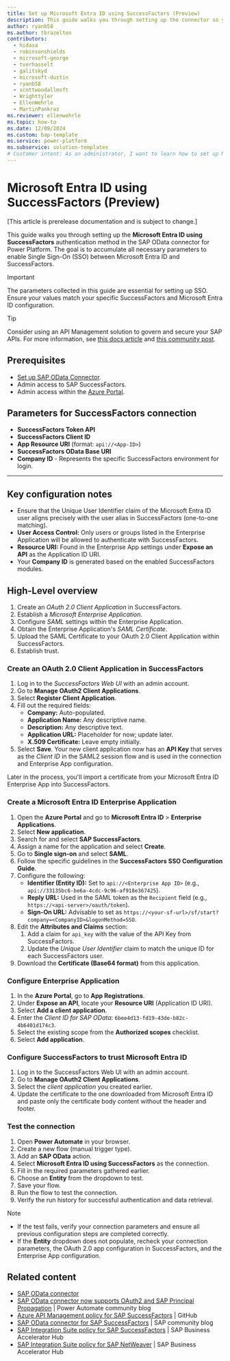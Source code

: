 ```yaml
---
title: Set up Microsoft Entra ID using SuccessFactors (Preview)
description: This guide walks you through setting up the connector so your users can access SAP SuccessFactors data using their Microsoft Entra ID for authentication.​
author: ryanb58
ms.author: tbrazelton
contributors:
  - hidasa
  - robinsonshields
  - microsoft-george
  - tverhasselt
  - galitskyd
  - microsoft-dustin
  - ryanb58
  - scottwoodallmsft
  - Wrighttyler
  - EllenWehrle
  - MartinPankraz
ms.reviewer: ellenwehrle
ms.topic: how-to
ms.date: 12/09/2024
ms.custom: bap-template
ms.service: power-platform
ms.subservice: solution-templates
# Customer intent: As an administrator, I want to learn how to set up Microsoft Entra ID using SuccessFactors, so that users can use single sign-on (SSO).
---
```


# Microsoft Entra ID using SuccessFactors (Preview)

[This article is prerelease documentation and is subject to change.]

This guide walks you through setting up the **Microsoft Entra ID using SuccessFactors** authentication method in the SAP OData connector for Power Platform. The goal is to accumulate all necessary parameters to enable Single Sign-On (SSO) between Microsoft Entra ID and SuccessFactors.

> [!IMPORTANT]
> The parameters collected in this guide are essential for setting up SSO. Ensure your values match your specific SuccessFactors and Microsoft Entra ID configuration.

> [!TIP]
> Consider using an API Management solution to govern and secure your SAP APIs. For more information, see [this docs article](entra-id-apim-oauth.md) and [this community post](https://community.sap.com/t5/technology-blogs-by-members/perform-sap-principal-propagation-with-microsoft-entra-id-for-sap/ba-p/13860532).

## Prerequisites

- [Set up SAP OData Connector](sap-odata-connector.md).
- Admin access to SAP SuccessFactors.
- Admin access within the [Azure Portal](https://aka.ms/azure).

## Parameters for SuccessFactors connection

- **SuccessFactors Token API**
- **SuccessFactors Client ID**
- **App Resource URI** (format: `api://<App-ID>`)
- **SuccessFactors OData Base URI**
- **Company ID** - Represents the specific SuccessFactors environment for login.

---

## Key configuration notes

- Ensure that the Unique User Identifier claim of the Microsoft Entra ID user aligns precisely with the user alias in SuccessFactors (one-to-one matching).
- **User Access Control:** Only users or groups listed in the Enterprise Application will be allowed to authenticate with SuccessFactors.
- **Resource URI:** Found in the Enterprise App settings under **Expose an API** as the Application ID URI.
- Your **Company ID** is generated based on the enabled SuccessFactors modules.

## High-Level overview

1. Create an *OAuth 2.0 Client Application* in SuccessFactors.
2. Establish a *Microsoft Enterprise Application*.
3. Configure *SAML* settings within the Enterprise Application.
4. Obtain the Enterprise Application's *SAML Certificate*.
5. Upload the SAML Certificate to your OAuth 2.0 Client Application within SuccessFactors.
6. Establish trust.

### Create an OAuth 2.0 Client Application in SuccessFactors

1. Log in to the *SuccessFactors Web UI* with an admin account.
2. Go to **Manage OAuth2 Client Applications**.
3. Select **Register Client Application**.
4. Fill out the required fields:
   - **Company:** Auto-populated.
   - **Application Name:** Any descriptive name.
   - **Description:** Any descriptive text.
   - **Application URL:** Placeholder for now; update later.
   - **X.509 Certificate:** Leave empty initially.
5. Select **Save**. Your new client application now has an **API Key** that serves as the *Client ID* in the SAML2 session flow and is used in the connection and Enterprise App configuration.

Later in the process, you'll import a certificate from your Microsoft Entra ID Enterprise App into SuccessFactors.

### Create a Microsoft Entra ID Enterprise Application

1. Open the **Azure Portal** and go to **Microsoft Entra ID** > **Enterprise Applications**.
1. Select **New application**.
1. Search for and select  **SAP SuccessFactors**.
1. Assign a name for the application and select **Create**.
1. Go to **Single sign-on** and select **SAML**.
1. Follow the specific guidelines in the **SuccessFactors SSO Configuration Guide**.
1. Configure the following:
   - **Identifier (Entity ID):** Set to `api://<Enterprise App ID>` (e.g., `api://33135bc6-be6a-4cdc-9c96-af918e367425`).
   - **Reply URL:** Used in the SAML token as the `Recipient` field (e.g., `https://<api-server>/oauth/token`).
   - **Sign-On URL:** Advisable to set as `https://<your-sf-url>/sf/start?company=<CompanyID>&logonMethod=SSO`.
1. Edit the **Attributes and Claims** section:
    1. Add a claim for `api_key` with the value of the API Key from SuccessFactors.
    1. Update the *Unique User Identifier* claim to match the unique ID for each SuccessFactors user.
1. Download the **Certificate (Base64 format)** from this application.

### Configure Enterprise Application

1. In the **Azure Portal**, go to **App Registrations**.
2. Under **Expose an API**, locate your **Resource URI** (Application ID URI).
3. Select **Add a client application**.
4. Enter the *Client ID for SAP OData*: `6bee4d13-fd19-43de-b82c-4b6401d174c3`.
5. Select the existing scope from the **Authorized scopes** checklist.
6. Select **Add application**.

### Configure SuccessFactors to trust Microsoft Entra ID

1. Log in to the SuccessFactors Web UI with an admin account.
2. Go to **Manage OAuth2 Client Applications**.
3. Select the *client application* you created earlier.
4. Update the certificate to the one downloaded from Microsoft Entra ID and paste only the certificate body content without the header and footer.

### Test the connection

1. Open **Power Automate** in your browser.
2. Create a new flow (manual trigger type).
3. Add an **SAP OData** action.
4. Select **Microsoft Entra ID using SuccessFactors** as the connection.
5. Fill in the required parameters gathered earlier.
6. Choose an **Entity** from the dropdown to test.
7. Save your flow.
8. Run the flow to test the connection.
9. Verify the run history for successful authentication and data retrieval.

> [!NOTE]
>
> - If the test fails, verify your connection parameters and ensure all previous configuration steps are completed correctly.
> - If the **Entity** dropdown does not populate, recheck your connection parameters, the OAuth 2.0 app configuration in SuccessFactors, and the Enterprise App configuration.

## Related content

- [SAP OData connector](/connectors/sapodata/)
- [SAP OData connector now supports OAuth2 and SAP Principal Propagation](https://community.powerplatform.com/blogs/post/?postid=c6a609ab-3556-ef11-a317-6045bda95bf0) | Power Automate community blog
- [Azure API Management policy for SAP SuccessFactors](https://github.com/Azure/api-management-policy-snippets/blob/master/examples/Request%20OAuth2%20access%20token%20from%20SuccessFactors%20using%20AAD%20JWT%20token.xml) | GitHub
- [SAP OData connector for SAP SuccessFactors](https://community.sap.com/t5/technology-blogs-by-members/perform-sap-principal-propagation-with-microsoft-entra-id-for-sap/ba-p/13860532) | SAP community blog
- [SAP Integration Suite policy for SAP SuccessFactors](https://api.sap.com/policytemplate/SuccessFactors_Principal_Propagation_via_Entra_Id) | SAP Business Accelerator Hub
- [SAP Integration Suite policy for SAP NetWeaver](https://api.sap.com/policytemplate/Principal_Propagation_via_Entra_Id) | SAP Business Accelerator Hub
